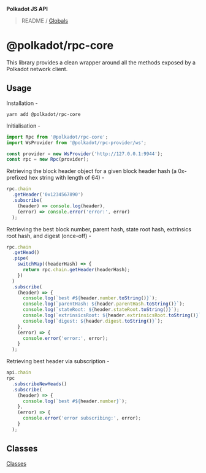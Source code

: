 **Polkadot JS API**

> README / [Globals](globals.md)

# @polkadot/rpc-core

This library provides a clean wrapper around all the methods exposed by a Polkadot network client.

## Usage

Installation -

```
yarn add @polkadot/rpc-core
```

Initialisation -

```js
import Rpc from '@polkadot/rpc-core';
import WsProvider from '@polkadot/rpc-provider/ws';

const provider = new WsProvider('http://127.0.0.1:9944');
const rpc = new Rpc(provider);
```

Retrieving the block header object for a given block header hash (a 0x-prefixed hex string with length of 64) -

```js
rpc.chain
  .getHeader('0x1234567890')
  .subscribe(
    (header) => console.log(header),
    (error) => console.error('error:', error)
  );
```

Retrieving the best block number, parent hash, state root hash, extrinsics root hash, and digest (once-off) -

```js
rpc.chain
  .getHead()
  .pipe(
    switchMap((headerHash) => {
      return rpc.chain.getHeader(headerHash);
    })
  )
  .subscribe(
    (header) => {
      console.log(`best #${header.number.toString()}`);
      console.log(`parentHash: ${header.parentHash.toString()}`);
      console.log(`stateRoot: ${header.stateRoot.toString()}`);
      console.log(`extrinsicsRoot: ${header.extrinsicsRoot.toString()}`);
      console.log(`digest: ${header.digest.toString()}`);
    },
    (error) => {
      console.error('error:', error);
    }
  );
```

Retrieving best header via subscription -

```js
api.chain
rpc
  .subscribeNewHeads()
  .subscribe(
    (header) => {
      console.log(`best #${header.number}`);
    },
    (error) => {
      console.error('error subscribing:', error);
    }
  );
```

## Classes

[Classes](SUMMARY.md)
